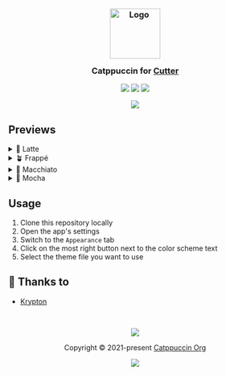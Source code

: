 <h3 align="center">
	<img src="https://raw.githubusercontent.com/catppuccin/catppuccin/main/assets/logos/exports/1544x1544_circle.png" width="100" alt="Logo"/><br/>
	<img src="https://raw.githubusercontent.com/catppuccin/catppuccin/main/assets/misc/transparent.png" height="30" width="0px"/>
	Catppuccin for <a href="https://github.com/rizinorg/cutter">Cutter</a>
	<img src="https://raw.githubusercontent.com/catppuccin/catppuccin/main/assets/misc/transparent.png" height="30" width="0px"/>
</h3>

<p align="center">
	<a href="https://github.com/kkrypt0nn/cutter/stargazers"><img src="https://img.shields.io/github/stars/kkrypt0nn/cutter?colorA=363a4f&colorB=b7bdf8&style=for-the-badge"></a>
	<a href="https://github.com/kkrypt0nn/cutter/issues"><img src="https://img.shields.io/github/issues/kkrypt0nn/cutter?colorA=363a4f&colorB=f5a97f&style=for-the-badge"></a>
	<a href="https://github.com/kkrypt0nn/cutter/contributors"><img src="https://img.shields.io/github/contributors/kkrypt0nn/cutter?colorA=363a4f&colorB=a6da95&style=for-the-badge"></a>
</p>

<p align="center">
	<img src="https://raw.githubusercontent.com/kkrypt0nn/cutter/main/assets/previews/preview.webp"/>
</p>

## Previews

<details>
<summary>🌻 Latte</summary>
<img src="https://raw.githubusercontent.com/kkrypt0nn/cutter/main/assets/previews/latte.webp"/>
</details>
<details>
<summary>🪴 Frappé</summary>
<img src="https://raw.githubusercontent.com/kkrypt0nn/cutter/main/assets/previews/frappe.webp"/>
</details>
<details>
<summary>🌺 Macchiato</summary>
<img src="https://raw.githubusercontent.com/kkrypt0nn/cutter/main/assets/previews/macchiato.webp"/>
</details>
<details>
<summary>🌿 Mocha</summary>
<img src="https://raw.githubusercontent.com/kkrypt0nn/cutter/main/assets/previews/mocha.webp"/>
</details>

## Usage

1. Clone this repository locally
2. Open the app's settings
3. Switch to the `Appearance` tab
4. Click on the most right button next to the color scheme text
4. Select the theme file you want to use

## 💝 Thanks to

- [Krypton](https://github.com/kkrypt0nn)

&nbsp;

<p align="center">
	<img src="https://raw.githubusercontent.com/catppuccin/catppuccin/main/assets/footers/gray0_ctp_on_line.svg?sanitize=true" />
</p>

<p align="center">
	Copyright &copy; 2021-present <a href="https://github.com/catppuccin" target="_blank">Catppuccin Org</a>
</p>

<p align="center">
	<a href="https://github.com/catppuccin/catppuccin/blob/main/LICENSE"><img src="https://img.shields.io/static/v1.svg?style=for-the-badge&label=License&message=MIT&logoColor=d9e0ee&colorA=363a4f&colorB=b7bdf8"/></a>
</p>

